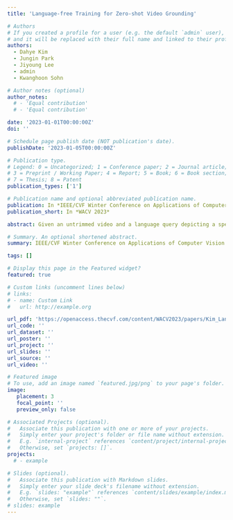 ```yaml
---
title: 'Language-free Training for Zero-shot Video Grounding'

# Authors
# If you created a profile for a user (e.g. the default `admin` user), write the username (folder name) here
# and it will be replaced with their full name and linked to their profile.
authors:
  - Dahye Kim
  - Jungin Park
  - Jiyoung Lee
  - admin
  - Kwanghoon Sohn

# Author notes (optional)
author_notes:
  # - 'Equal contribution'
  # - 'Equal contribution'

date: '2023-01-01T00:00:00Z'
doi: ''

# Schedule page publish date (NOT publication's date).
publishDate: '2023-01-05T00:00:00Z'

# Publication type.
# Legend: 0 = Uncategorized; 1 = Conference paper; 2 = Journal article;
# 3 = Preprint / Working Paper; 4 = Report; 5 = Book; 6 = Book section;
# 7 = Thesis; 8 = Patent
publication_types: ['1']

# Publication name and optional abbreviated publication name.
publication: In *IEEE/CVF Winter Conference on Applications of Computer Vision*
publication_short: In *WACV 2023*

abstract: Given an untrimmed video and a language query depicting a specific temporal moment in the video, video grounding aims to localize the time interval by understanding the text and video simultaneously. One of the most challenging issues is an extremely time- and cost-consuming annotation collection, including video captions in a natural language form and their corresponding temporal regions. In this paper, we present a simple yet novel training framework for video grounding in the zero-shot setting, which learns a network with only video data without any annotation. Inspired by the recent language-free paradigm, i.e. training without language data, we train the network without compelling the generation of fake (pseudo) text queries into a natural language form. Specifically, we propose a method for learning a video grounding model by selecting a temporal interval as a hypothetical correct answer and considering the visual feature selected by our method in the interval as a language feature, with the help of the well-aligned visual-language space of CLIP. Extensive experiments demonstrate the prominence of our language-free training framework, outperforming the existing zero-shot video grounding method and even several weakly-supervised approaches with large margins on two standard datasets.

# Summary. An optional shortened abstract.
summary: IEEE/CVF Winter Conference on Applications of Computer Vision (WACV) 2023

tags: []

# Display this page in the Featured widget?
featured: true

# Custom links (uncomment lines below)
# links:
# - name: Custom Link
#   url: http://example.org

url_pdf: 'https://openaccess.thecvf.com/content/WACV2023/papers/Kim_Language-Free_Training_for_Zero-Shot_Video_Grounding_WACV_2023_paper.pdf'
url_code: ''
url_dataset: ''
url_poster: ''
url_project: ''
url_slides: ''
url_source: ''
url_video: ''

# Featured image
# To use, add an image named `featured.jpg/png` to your page's folder.
image:
   placement: 3
   focal_point: ''
   preview_only: false

# Associated Projects (optional).
#   Associate this publication with one or more of your projects.
#   Simply enter your project's folder or file name without extension.
#   E.g. `internal-project` references `content/project/internal-project/index.md`.
#   Otherwise, set `projects: []`.
projects:
  # - example

# Slides (optional).
#   Associate this publication with Markdown slides.
#   Simply enter your slide deck's filename without extension.
#   E.g. `slides: "example"` references `content/slides/example/index.md`.
#   Otherwise, set `slides: ""`.
# slides: example
---
```


<!-- {{% callout note %}}
Click the _Cite_ button above to demo the feature to enable visitors to import publication metadata into their reference management software.
{{% /callout %}} -->

<!-- {{% callout note %}}
Create your slides in Markdown - click the _Slides_ button to check out the example.
{{% /callout %}} -->

<!-- Supplementary notes can be added here, including [code, math, and images](https://wowchemy.com/docs/writing-markdown-latex/). -->
